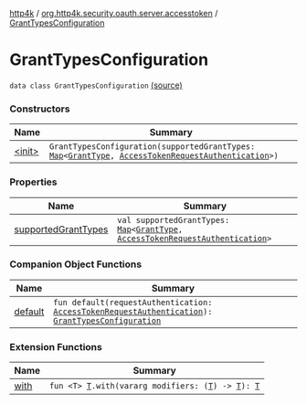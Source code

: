[http4k](../../index.md) / [org.http4k.security.oauth.server.accesstoken](../index.md) / [GrantTypesConfiguration](./index.md)

# GrantTypesConfiguration

`data class GrantTypesConfiguration` [(source)](https://github.com/http4k/http4k/blob/master/http4k-security-oauth/src/main/kotlin/org/http4k/security/oauth/server/accesstoken/GrantConfiguration.kt#L9)

### Constructors

| Name | Summary |
|---|---|
| [&lt;init&gt;](-init-.md) | `GrantTypesConfiguration(supportedGrantTypes: `[`Map`](https://kotlinlang.org/api/latest/jvm/stdlib/kotlin.collections/-map/index.html)`<`[`GrantType`](../-grant-type/index.md)`, `[`AccessTokenRequestAuthentication`](../-access-token-request-authentication/index.md)`>)` |

### Properties

| Name | Summary |
|---|---|
| [supportedGrantTypes](supported-grant-types.md) | `val supportedGrantTypes: `[`Map`](https://kotlinlang.org/api/latest/jvm/stdlib/kotlin.collections/-map/index.html)`<`[`GrantType`](../-grant-type/index.md)`, `[`AccessTokenRequestAuthentication`](../-access-token-request-authentication/index.md)`>` |

### Companion Object Functions

| Name | Summary |
|---|---|
| [default](default.md) | `fun default(requestAuthentication: `[`AccessTokenRequestAuthentication`](../-access-token-request-authentication/index.md)`): `[`GrantTypesConfiguration`](./index.md) |

### Extension Functions

| Name | Summary |
|---|---|
| [with](../../org.http4k.core/with.md) | `fun <T> `[`T`](../../org.http4k.core/with.md#T)`.with(vararg modifiers: (`[`T`](../../org.http4k.core/with.md#T)`) -> `[`T`](../../org.http4k.core/with.md#T)`): `[`T`](../../org.http4k.core/with.md#T) |
